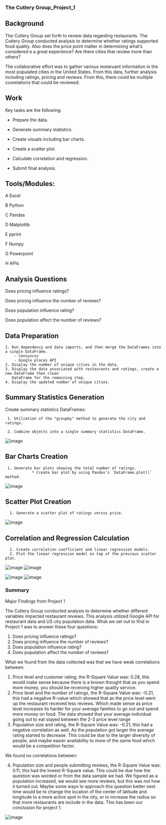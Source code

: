 ### The Cutlery Group_Project_1

## Background

The Cutlery Group set forth to review data regarding restaurants. The Cutlery Group conducted analysis to determine whether  ratings supported food quality.  Also does the price point matter in determining what’s considered e a great experience? Are there cities that review more than others? 

The collaborative effort was to gather various restaruant information in the most populated cities in the United States. From this data, further analysis including ratings, pricing and reviews.  From this, there could be multiple coorelations that could be reviewed.


## Work

Key tasks are the following:

* Prepare the data.

* Generate summary statistics.

* Create visuals including bar charts.

* Create a scatter plot.

* Calculate correlation and regression. 

* Submit final analysis. 

## Tools/Modules:
A Excel

B Python

C Pandas

D Matplotlib

E pprint

F Numpy

G Powerpoint

H APIs


## Analysis Questions 

Does pricing influence ratings?

Does pricing influence the number of reviews?

Does population influence rating?

Does population affect the number of reviews?

## Data Preparation

    1. Run dependency and data imports, and then merge the DataFrames into a single DataFrame.
        - Censuscsv
        - Google places API 
    2. Display the number of unique cities in the data.
    3. Display the data associated with restaurants and ratings, create a new DataFrame then clean     
       DataFrame for the remaining step.
    4. Display the updated number of unique cities.

## Summary Statistics Generation

Create summary statistics DataFrames:

     1. Utilzation of the "groupby" method to generate the city and ratings.
     
     2. Combine objects into a single summary statistics DataFrame.
    

![image](https://user-images.githubusercontent.com/99145651/166159795-04cd8b48-d4a7-418b-bc4a-1ef92e7dad3e.png)

    
## Bar Charts Creation

     1. Generate bar plots showing the total number of ratings. 
                * Create bar plot by using Pandas's `DataFrame.plot()` method.
    
  
 ![image](https://user-images.githubusercontent.com/99145651/166159829-8b12c345-8e75-4ece-8800-d916f19f8638.png)

               
## Scatter Plot Creation 
      
      1. Generate a scatter plot of ratings versus price.
      
      
  ![image](https://user-images.githubusercontent.com/99145651/166159878-01d3ef12-b05f-4edc-9723-5f0f17e57da6.png)


## Correlation and Regression Calculation 

      1. Create correlation coefficient and linear regression models. 
      2. Plot the linear regression model on top of the previous scatter plot.
      
   ![image](https://user-images.githubusercontent.com/100813963/166336556-acdfbd52-232f-4386-bb87-8946e635a0aa.png)
   ![image](https://user-images.githubusercontent.com/100813963/166336664-685fa2ad-90ea-4f39-b8a7-888fb557cd82.png)

   ![image](https://user-images.githubusercontent.com/100813963/166336192-24bd0a03-012c-49e7-900b-7e404507d62e.png)
   ![image](https://user-images.githubusercontent.com/100813963/166336237-669fa75b-4b84-4745-8495-f93a61872ac1.png)

### Summary

Major Findings from Project 1

The Cutlery Group conducted analysis to determine whether different variables impacted restaurant reviews. This analysis utilized Google API for restaurant data and US city population data. What we set out to find in Project 1 was to answer these four questions:
1.	Does pricing influence ratings?
2.	Does pricing influence the number of reviews?
3.	Does population influence rating?
4.	Does population affect the number of reviews?

What we found from the data collected was that we have weak correlations between:
1.	Price level and customer rating, the R-Square Value was: 0.28, this would make sense because there is a known thought that as you spend more money, you should be receiving higher quality service.
2.	Price level and the number of ratings, the R-Square Value was: -0.21, this had a negative R-value which showed that as the price level went up the restaurant received less reviews. Which made sense as price level increases its harder for your average families to go out and spend more money on food. The data showed that your average individual going out to eat stayed between the 2-3 price level range
3.	Population size and rating, the R-Square Value was: -0.21, this had a negative correlation as well. As the population got larger the average rating started to decrease. This could be due to the larger diversity of people, and maybe easier availability to more of the same food which would be a competition factor.

We found no correlations between:

4.	Population size and people submitting reviews, the R-Square Value was: 0.11, this had the lowest R-Square value. This could be due how the question was worded or from the data sample we had. We figured as a population increased, we would see more reviews, but this was not how it turned out. Maybe some ways to approach this question better next time would be to change the location of the center of latitude and longitude to a more active spot in the city, or to increase the radius so that more restaurants are include in the data.
This has been our conclusion for project 1.


![image](https://user-images.githubusercontent.com/99145651/166160155-4effa2c4-672b-464f-80ab-6e123afaf80d.png)


